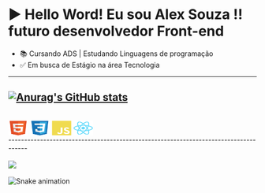 # ▶️ Hello Word! Eu sou Alex Souza !! futuro desenvolvedor Front-end
* 📚 Cursando ADS | Estudando Linguagens de programação
* ✅ Em busca de Estágio na área Tecnologia
------------------------------------------------------------------------------------
[![Anurag's GitHub stats](https://github-readme-stats.vercel.app/api?username=Alesouza7&show_icons=true&theme=merko)](https://github.com/Alesouza7/github-readme-stats)
------------------------------------------------------------------------------------
<div style="display: inline_block"><br>
  <img align="center" alt="Rafa-HTML" height="30" width="40" src="https://raw.githubusercontent.com/devicons/devicon/master/icons/html5/html5-original.svg">
  <img align="center" alt="Rafa-CSS" height="30" width="40" src="https://raw.githubusercontent.com/devicons/devicon/master/icons/css3/css3-original.svg">
  <img align="center" alt="Rafa-Js" height="30" width="40" src="https://raw.githubusercontent.com/devicons/devicon/master/icons/javascript/javascript-plain.svg">
  <img align="center" alt="Rafa-React" height="30" width="40" src="https://raw.githubusercontent.com/devicons/devicon/master/icons/react/react-original.svg">   
</div>
------------------------------------------------------------------------------------
<div><br>
 <a href="https://www.linkedin.com/in/alex-costa-de-souza-43a76315b" target="_blank"><img src="https://img.shields.io/badge/-LinkedIn-%230077B5?style=for-the-badge&logo=linkedin&logoColor=white" target="_blank"></a>
  
![Snake animation](https://github.com/Alesouza7/Alesouza7/blob/output/github-contribution-grid-snake.svg)
  
 </div>
 
